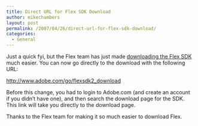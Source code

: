 ```yaml
---
title: Direct URL for Flex SDK Download
author: mikechambers
layout: post
permalink: /2007/04/26/direct-url-for-flex-sdk-download/
categories:
  - General
---
```



Just a quick fyi, but the Flex team has just made [downloading the Flex SDK][1] much easier. You can now go directly to the download with the following URL:

<http://www.adobe.com/go/flexsdk2_download>

Before this change, you had to login to Adobe.com (and create an account if you didn&#8217;t have one), and then search the download page for the SDK. This link will take you directly to the download page.

Thanks to the Flex team for making it so much easier to download Flex.

 [1]: http://www.adobe.com/go/flexsdk2_download